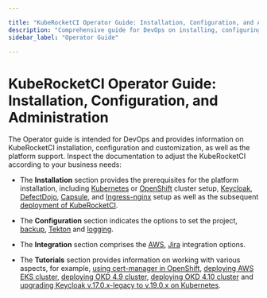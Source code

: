 ```yaml
---

title: "KubeRocketCI Operator Guide: Installation, Configuration, and Administration"
description: "Comprehensive guide for DevOps on installing, configuring, and administering KubeRocketCI. Includes information on platform support, authentication, artifacts management, code quality, project management, secrets management, security, monitoring, CI/CD, infrastructure providers, disaster recovery, upgrades, and troubleshooting."
sidebar_label: "Operator Guide"

---
```

<!-- markdownlint-disable MD025 -->

# KubeRocketCI Operator Guide: Installation, Configuration, and Administration

<head>
  <link rel="canonical" href="https://docs.kuberocketci.io/docs/operator-guide/" />
</head>

The Operator guide is intended for DevOps and provides information on KubeRocketCI installation, configuration and customization, as well as the platform support. Inspect the documentation to adjust the KubeRocketCI according to your business needs:

* The **Installation** section provides the prerequisites for the platform installation, including [Kubernetes](kubernetes-cluster-settings.md) or [OpenShift](openshift-cluster-settings.md) cluster setup,
[Keycloak](auth/keycloak.md), [DefectDojo](devsecops/defectdojo.md), [Capsule](advanced-installation/capsule.md), and [Ingress-nginx](install-ingress-nginx.md) setup as well as the subsequent [deployment of KubeRocketCI](install-kuberocketci.md).

* The **Configuration** section indicates the options to set the project, [backup](disaster-recovery/velero-restore-platform.md), [Tekton](../user-guide/add-git-server.md) and [logging](monitoring-and-observability/install-loki.md).

* The **Integration** section comprises the [AWS](infrastructure-providers/aws/enable-irsa.md), [Jira](project-management-and-reporting/jira-integration.md) integration options.

* The **Tutorials** section provides information on working with various aspects, for example, [using cert-manager in OpenShift](infrastructure-providers/okd/ssl-automation-okd.md), [deploying AWS EKS cluster](deploy-aws-eks.md), [deploying OKD 4.9 cluster](infrastructure-providers/okd/deploy-okd-4.9.md), [deploying OKD 4.10 cluster](infrastructure-providers/okd/deploy-okd-4.10.md) and [upgrading Keycloak v.17.0.x-legacy to v.19.0.x on Kubernetes](upgrade/upgrade-keycloak-19.0.md).
